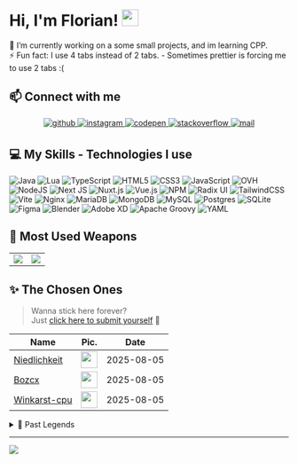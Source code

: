 # Hi, I'm Florian! <img src="https://raw.githubusercontent.com/MartinHeinz/MartinHeinz/master/wave.gif" width="30px" height="30px">

🔭 I’m currently working on a some small projects, and im learning CPP.<br>⚡ Fun fact: I
use 4 tabs instead of 2 tabs. - Sometimes prettier is forcing me to use 2 tabs :(

## 📫 Connect with me
<div align="center">
<a href="https://github.com/Fedox-die-Ente" target="_blank">
<img src=https://img.shields.io/badge/github-%2324292e.svg?&style=for-the-badge&logo=github&logoColor=white alt=github style="margin-bottom: 5px;" />
</a>
<a href="https://instagram.com/feeeedox" target="_blank">
<img src=https://img.shields.io/badge/instagram-%23000000.svg?&style=for-the-badge&logo=instagram&logoColor=white alt=instagram style="margin-bottom: 5px;" />
</a>
<a href="https://codepen.com/Fedox-die-Ente" target="_blank">
<img src=https://img.shields.io/badge/codepen-%23131417.svg?&style=for-the-badge&logo=codepen&logoColor=white alt=codepen style="margin-bottom: 5px;" />
</a>
<a href="https://stackoverflow.com/users/16288266" target="_blank">
<img src=https://img.shields.io/badge/stackoverflow-%23F28032.svg?&style=for-the-badge&logo=stackoverflow&logoColor=white alt=stackoverflow style="margin-bottom: 5px;" />
</a>
<a href="mailto:f3dox@proton.me" target="_blank">
<img src=https://img.shields.io/badge/Proton%20Mail-6D4AFF?&style=for-the-badge&logo=protonmail&logoColor=fff
 alt=mail style="margin-bottom: 5px;" />
</a>  
</div>  

## 💻 My Skills - Technologies I use

![Java](https://img.shields.io/badge/java-%23ED8B00.svg?style=for-the-badge&logo=openjdk&logoColor=white) 
![Lua](https://img.shields.io/badge/lua-%232C2D72.svg?style=for-the-badge&logo=lua&logoColor=white) 
![TypeScript](https://img.shields.io/badge/typescript-%23007ACC.svg?style=for-the-badge&logo=typescript&logoColor=white) 
![HTML5](https://img.shields.io/badge/html5-%23E34F26.svg?style=for-the-badge&logo=html5&logoColor=white) 
![CSS3](https://img.shields.io/badge/css3-%231572B6.svg?style=for-the-badge&logo=css3&logoColor=white) 
![JavaScript](https://img.shields.io/badge/javascript-%23323330.svg?style=for-the-badge&logo=javascript&logoColor=%23F7DF1E) 
![OVH](https://img.shields.io/badge/ovh-%23123F6D.svg?style=for-the-badge&logo=ovh&logoColor=#123F6D) 
![NodeJS](https://img.shields.io/badge/node.js-6DA55F?style=for-the-badge&logo=node.js&logoColor=white) 
![Next JS](https://img.shields.io/badge/Next-black?style=for-the-badge&logo=next.js&logoColor=white) 
![Nuxt.js](https://img.shields.io/badge/nuxt.js-00DC82?style=for-the-badge&logo=nuxt.js&logoColor=white) 
![Vue.js](https://img.shields.io/badge/vue-%234FC08D.svg?style=for-the-badge&logo=vue.js&logoColor=white) 
![NPM](https://img.shields.io/badge/NPM-%23CB3837.svg?style=for-the-badge&logo=npm&logoColor=white) 
![Radix UI](https://img.shields.io/badge/radix%20ui-161618.svg?style=for-the-badge&logo=radix-ui&logoColor=white) 
![TailwindCSS](https://img.shields.io/badge/tailwindcss-%2338B2AC.svg?style=for-the-badge&logo=tailwind-css&logoColor=white) 
![Vite](https://img.shields.io/badge/vite-%23646CFF.svg?style=for-the-badge&logo=vite&logoColor=white) 
![Nginx](https://img.shields.io/badge/nginx-%23009639.svg?style=for-the-badge&logo=nginx&logoColor=white) 
![MariaDB](https://img.shields.io/badge/MariaDB-003545?style=for-the-badge&logo=mariadb&logoColor=white) 
![MongoDB](https://img.shields.io/badge/MongoDB-%234ea94b.svg?style=for-the-badge&logo=mongodb&logoColor=white) 
![MySQL](https://img.shields.io/badge/mysql-4479A1.svg?style=for-the-badge&logo=mysql&logoColor=white) 
![Postgres](https://img.shields.io/badge/postgres-%23316192.svg?style=for-the-badge&logo=postgresql&logoColor=white) 
![SQLite](https://img.shields.io/badge/sqlite-%2307405e.svg?style=for-the-badge&logo=sqlite&logoColor=white) 
![Figma](https://img.shields.io/badge/figma-%23F24E1E.svg?style=for-the-badge&logo=figma&logoColor=white) 
![Blender](https://img.shields.io/badge/blender-%23F5792A.svg?style=for-the-badge&logo=blender&logoColor=white) 
![Adobe XD](https://img.shields.io/badge/Adobe%20XD-470137?style=for-the-badge&logo=Adobe%20XD&logoColor=#FF61F6) 
![Apache Groovy](https://img.shields.io/badge/Apache%20Groovy-4298B8.svg?style=for-the-badge&logo=Apache+Groovy&logoColor=white) 
![YAML](https://img.shields.io/badge/yaml-%23ffffff.svg?style=for-the-badge&logo=yaml&logoColor=151515)

## 🌟 Most Used Weapons
<table>
  <tr>
    <td align="center" style="padding=0;width:50%;">
      <img src="https://github-readme-stats.vercel.app/api?username=Fedox-die-Ente&show_icons=true&theme=github_dark&count_private=true" />
    </td>
    <td align="center" style="padding=0;width:50%;">
      <img src="https://github-readme-stats.vercel.app/api/top-langs/?username=Fedox-die-Ente&layout=compact&theme=github_dark&count_private=true" />
    </td>
  </tr>
</table>

## ✨ The Chosen Ones 

> Wanna stick here forever?  
> Just [click here to submit yourself](https://github.com/Fedox-die-Ente/Fedox-die-Ente/issues/new?title=Submit%20yourself&body=Just%20press%20%27Create%27.%20You%20don%27t%20need%20to%20do%20anything%20else.%27%0AWhen%20this%20issue%20is%20closed%20by%20the%20bot,%20the%20README%20will%20be%20updated.) 💫

<!--START_SECTION:users-->
| Name | Pic. | Date |
| ---- | ---------------- | ---- |
| [Niedlichkeit](https://github.com/Niedlichkeit) | <img src="https://avatars.githubusercontent.com/Niedlichkeit" width="30" height="30" /> | 2025-08-05 |
| [Bozcx](https://github.com/Bozcx) | <img src="https://avatars.githubusercontent.com/Bozcx" width="30" height="30" /> | 2025-08-05 |
| [Winkarst-cpu](https://github.com/Winkarst-cpu) | <img src="https://avatars.githubusercontent.com/Winkarst-cpu" width="30" height="30" /> | 2025-08-05 |
<!--END_SECTION:users-->

<details>
<summary>📜 Past Legends</summary>

<!--START_SECTION:old_users-->
| Name | Pic. | Date |
| ---- | ---------------- | ---- |

<!--END_SECTION:old_users-->
</details>

---
[![](https://visitor-badge.laobi.icu/badge?page_id=Fedox-die-Ente)](https://visitcount.itsvg.in)
